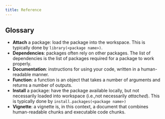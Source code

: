 ```yaml
---
title: Reference
---
```


## Glossary

- **Attach** a package: load the package into the workspace. This is typically done by `library(<package name>)`.
- **Dependencies**: packages often rely on other packages. The list of dependencies is the list of packages required for a package to work properly.
- **Documentation**: instructions for using your code, written in a human-readable manner.
- **Function**: a function is an object that takes a number of arguments and returns a number of outputs.
- **Install** a package: have the package available locally, but not necessarily loaded into workspace (i.e.,not necessarily _attached_). This is typically done by `install.packages(<package name>)`
- **Vignette**: a vignette is, in this context, a document that combines human-readable chunks and executable code chunks.